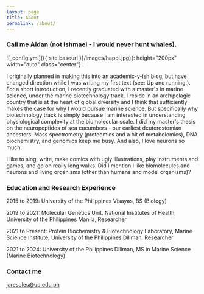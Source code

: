 ```yaml
---
layout: page
title: About
permalink: /about/
---
```

### Call me Aidan (not Ishmael - I would never hunt whales).

  ![_config.yml]({{ site.baseurl }}/images/happi.jpg){: height="200px" width="auto" class="center"} .

<p align="justify">
 
I originally planned in making this into an academic-y-ish blog, but have changed direction while I was writing my first text (see: Up and running.). For a short introduction, I recently graduated with a master's in marine science, under the marine biotechnology track. I reside in an archipelagic country that is at the heart of global diversity and I think that sufficiently makes the case for why I would pursue marine science. But specifically why biotechnology track is simply because I am interested in understanding physiological complexity at the biomolecular scale. I did my master's thesis on the neuropeptides of sea cucumbers - our earliest deuterostomian ancestors. Mass spectrometry (proteomics and a bit of metabolomics), DNA biochemistry, and genomics keep me busy. And also, I love neurons so much.

</p>

<p align="justify">
 
I like to sing, write, make comics with ugly illustrations, play instruments and games, and go on really long walks. Did I mention I like biomolecules and neurons and living organisms (other than humans and model organisms)? 
 
</p>

### Education and Research Experience

<span class="bolded">2015 to 2019:</span> University of the Philippines Visayas, BS (Biology)
 
<span class="bolded">2019 to 2021:</span> Molecular Genetics Unit, National Institutes of Health, University of the Philippines Manila, Researcher
 
<span class="bolded">2021 to Present:</span> Protein Biochemistry & Biotechnology Laboratory, Marine Science Institute, University of the Philippines Diliman, Researcher
 
<span class="bolded">2021 to 2024:</span> University of the Philippines Diliman, MS in Marine Science (Marine Biotechnology)
 
### Contact me

[jaresoles@up.edu.ph](mailto:jaresoles@up.edu.ph)

